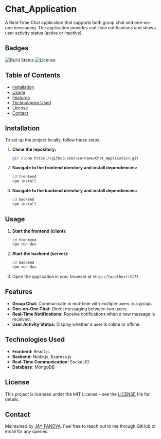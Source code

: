 # Chat_Application

A Real-Time Chat application that supports both group chat and one-on-one messaging. The application provides real-time notifications and shows user activity status (active or inactive).

## Badges
![Build Status](https://img.shields.io/badge/build-passing-brightgreen)
![License](https://img.shields.io/badge/license-MIT-blue)

## Table of Contents
- [Installation](#installation)
- [Usage](#usage)
- [Features](#features)
- [Technologies Used](#technologies-used)
- [License](#license)
- [Contact](#contact)

## Installation

To set up the project locally, follow these steps:

1. **Clone the repository:**
    ```bash
    git clone https://github.com/username/Chat_Application.git
    ```

2. **Navigate to the frontend directory and install dependencies:**
    ```bash
    cd frontend
    npm install
    ```

3. **Navigate to the backend directory and install dependencies:**
    ```bash
    cd backend
    npm install
    ```

## Usage

1. **Start the frontend (client):**
    ```bash
    cd frontend
    npm run dev
    ```

2. **Start the backend (server):**
    ```bash
    cd backend
    npm run dev
    ```

3. Open the application in your browser at `http://localhost:5173`.

## Features
- **Group Chat:** Communicate in real-time with multiple users in a group.
- **One-on-One Chat:** Direct messaging between two users.
- **Real-Time Notifications:** Receive notifications when a new message is received.
- **User Activity Status:** Display whether a user is online or offline.

## Technologies Used
- **Frontend:** React.js
- **Backend:** Node.js, Express.js
- **Real-Time Communication:** Socket.IO
- **Database:** MongoDB

## License
This project is licensed under the MIT License - see the [LICENSE](LICENSE) file for details.

## Contact
Maintained by [JAY PANDYA](https://github.com/1JAYPANDYA1). Feel free to reach out to me through GitHub or email for any queries.